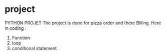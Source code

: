 # project
PYTHON PROJET
The project is done for pizza order and there Billing.
Here in coding :
1) Function
2) loop
3) conditional statement

